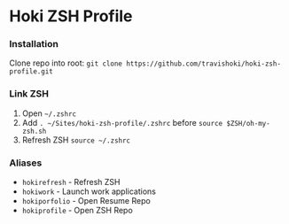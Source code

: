 # Hoki ZSH Profile

### Installation
Clone repo into root:
`git clone https://github.com/travishoki/hoki-zsh-profile.git`

### Link ZSH
1. Open `~/.zshrc`
2. Add
`. ~/Sites/hoki-zsh-profile/.zshrc`
before
`source $ZSH/oh-my-zsh.sh`
3. Refresh ZSH
`source ~/.zshrc`

### Aliases
- `hokirefresh` - Refresh ZSH
- `hokiwork` - Launch work applications
- `hokiporfolio` - Open Resume Repo
- `hokiprofile` - Open ZSH Repo